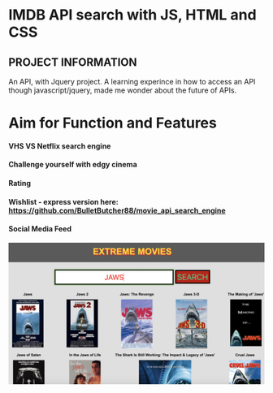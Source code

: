 # IMDB API search with JS, HTML and CSS 

## PROJECT INFORMATION 

An API, with Jquery project. A learning experince in how to access an API though javascript/jquery, made me wonder about the future of APIs. 

# Aim for Function and Features

#### VHS VS Netflix search engine 
#### Challenge yourself with edgy cinema
#### Rating
#### Wishlist - express version here: https://github.com/BulletButcher88/movie_api_search_engine
#### Social Media Feed

![](images/loading.png)



